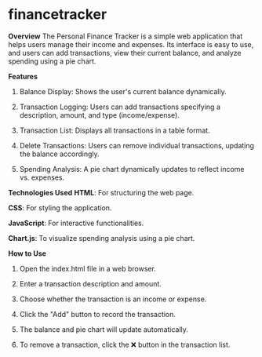 # financetracker

**Overview**
The Personal Finance Tracker is a simple web application that helps users manage their income and expenses. Its interface is easy to use, and users can add transactions, view their current balance, and analyze spending using a pie chart.

**Features**
1. Balance Display: Shows the user's current balance dynamically.

2. Transaction Logging: Users can add transactions specifying a description, amount, and type (income/expense).

3. Transaction List: Displays all transactions in a table format.

4. Delete Transactions: Users can remove individual transactions, updating the balance accordingly.

5. Spending Analysis: A pie chart dynamically updates to reflect income vs. expenses.

**Technologies Used**
**HTML**: For structuring the web page.

**CSS**: For styling the application.

**JavaScript**: For interactive functionalities.

**Chart.js**: To visualize spending analysis using a pie chart.

**How to Use**
1. Open the index.html file in a web browser.

2. Enter a transaction description and amount.

3. Choose whether the transaction is an income or expense.
 
4. Click the "Add" button to record the transaction.
 
5. The balance and pie chart will update automatically.
 
6. To remove a transaction, click the ❌ button in the transaction list.

